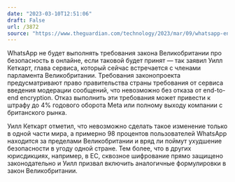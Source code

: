 ```yaml
---
date: "2023-03-10T12:51:06"
draft: False
url: /3872
source: "https://www.theguardian.com/technology/2023/mar/09/whatsapp-end-to-end-encryption-online-safety-bill"
---
```


WhatsApp не будет выполнять требования закона Великобритании про безопасность в онлайне, если таковой будет принят — так заявил Уилл Кеткарт, глава сервиса, который сейчас встречается с членами парламента Великобритании. Требования законопроекта предусматривают право правительства страны требования от сервиса введения модерации сообщений, что невозможно без отказа от end-to-end encryption. Отказ выполнить эти требования может привести к штрафу до 4% годового оборота Meta или полному выходу компании с британского рынка.

Уилл Кеткарт отметил, что невозможно сделать такое изменение только в одной части мира, а примерно 98 процентов пользователей WhatsApp находится за пределами Великобритании и вряд ли поймут ухудшение безопасности в угоду одной стране. Тем более, что в других юрисдикциях, например, в ЕС, сквозное шифрование прямо защищено законодательно и Уилл призвал включить аналогичные формулировки в закон Великобритании.
